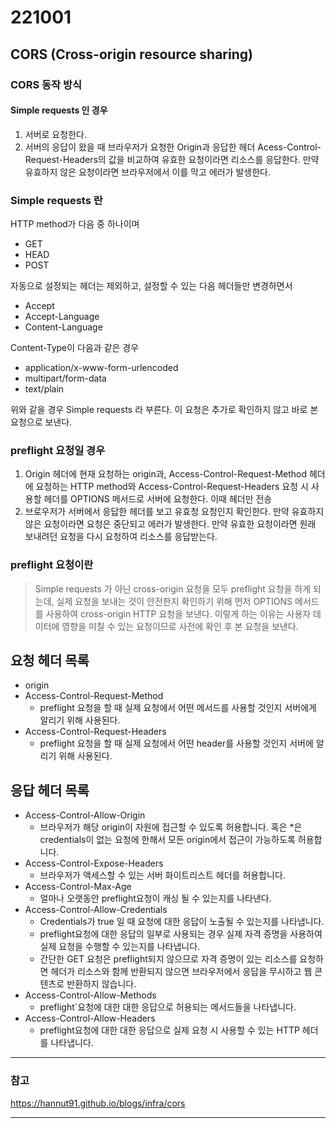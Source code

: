 221001
======

## CORS (Cross-origin resource sharing)

### CORS 동작 방식

#### Simple requests 인 경우

1. 서버로 요청한다.
2. 서버의 응답이 왔을 때 브라우저가 요청한 Origin과 응답한 헤더 Acess-Control-Request-Headers의
값을 비교하여 유효한 요청이라면 리소스를 응답한다. 만약 유효하지 않은 요청이라면 브라우저에서 이를 막고 에러가 발생한다.

### Simple requests 란

HTTP method가 다음 중 하나이며

* GET
* HEAD
* POST

자동으로 설정되는 헤더는 제외하고, 설정할 수 있는 다음 헤더들만 변경하면서

* Accept
* Accept-Language
* Content-Language

Content-Type이 다음과 같은 경우

* application/x-www-form-urlencoded
* multipart/form-data
* text/plain

위와 같을 경우 Simple requests 라 부른다. 이 요청은 추가로 확인하지 않고 바로 본 요청으로 보낸다.


### preflight 요청일 경우

1. Origin 헤더에 현재 요청하는 origin과, Access-Control-Request-Method 헤더에 요청하는 HTTP method와
Access-Control-Request-Headers 요청 시 사용할 헤더를 OPTIONS 메서드로 서버에 요청한다. 이때 헤더만 전송
2. 브로우저가 서버에서 응답한 헤더를 보고 유효청 요청인지 확인한다. 만약 유효하지 않은 요청이라면 요청은 중단되고 에러가 발생한다.
만약 유효한 요청이라면 원래 보내려던 요청을 다시 요청하여 리소스를 응답받는다.

### preflight 요청이란

> Simple requests 가 아닌 cross-origin 요청을 모두 preflight 요청을 하게 되는데, 실제 요청을 보내는 것이
안전한지 확인하기 위해 먼저 OPTIONS 메서드를 사용하여 cross-origin HTTP 요청을 보낸다. 이렇게 하는 이유는
사용자 데이터에 영향을 미칠 수 있는 요청이므로 사전에 확인 후 본 요청을 보낸다.


## 요청 헤더 목록

* origin
* Access-Control-Request-Method
  * preflight 요청을 할 때 실제 요청에서 어떤 메서드를 사용할 것인지 서버에게 알리기 위해 사용된다.
* Access-Control-Request-Headers
  * preflight 요청을 할 때 실제 요청에서 어떤 header를 사용할 것인지 서버에 알리기 위해 사용된다.

## 응답 헤더 목록

* Access-Control-Allow-Origin
  * 브라우저가 해당 origin이 자원에 접근할 수 있도록 허용합니다. 혹은 *은 credentials이 없는 요청에 한해서 모든 origin에서 접근이 가능하도록 허용합니다.
* Access-Control-Expose-Headers 
  * 브라우저가 액세스할 수 있는 서버 화이트리스트 헤더를 허용합니다.
* Access-Control-Max-Age
  * 얼마나 오랫동안 preflight요청이 캐싱 될 수 있는지를 나타낸다.
* Access-Control-Allow-Credentials
  * Credentials가 true 일 때 요청에 대한 응답이 노출될 수 있는지를 나타냅니다.
  * preflight요청에 대한 응답의 일부로 사용되는 경우 실제 자격 증명을 사용하여 실제 요청을 수행할 수 있는지를 나타냅니다.
  * 간단한 GET 요청은 preflight되지 않으므로 자격 증명이 있는 리소스를 요청하면 헤더가 리소스와 함께 반환되지 않으면 브라우저에서 응답을 무시하고 웹 콘텐츠로 반환하지 않습니다.
* Access-Control-Allow-Methods
  * preflight`요청에 대한 대한 응답으로 허용되는 메서드들을 나타냅니다.
* Access-Control-Allow-Headers
  * preflight요청에 대한 대한 응답으로 실제 요청 시 사용할 수 있는 HTTP 헤더를 나타냅니다.

---

### 참고

https://hannut91.github.io/blogs/infra/cors

---

> 
